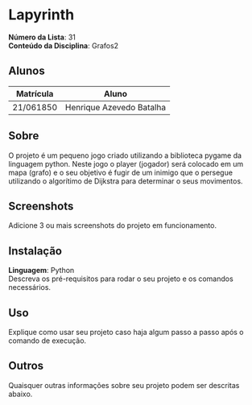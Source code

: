 # Lapyrinth

**Número da Lista**: 31<br>
**Conteúdo da Disciplina**: Grafos2<br>

## Alunos
|Matrícula | Aluno |
| -- | -- |
| 21/061850  |  Henrique Azevedo Batalha |

## Sobre 
O projeto é um pequeno jogo criado utilizando a biblioteca pygame da linguagem python. Neste jogo o player (jogador) será colocado em um mapa (grafo) e o seu objetivo é fugir de um inimigo que o persegue utilizando o algorítimo de Dijkstra para determinar o seus movimentos.

## Screenshots
Adicione 3 ou mais screenshots do projeto em funcionamento.

## Instalação 
**Linguagem**: Python<br>
Descreva os pré-requisitos para rodar o seu projeto e os comandos necessários.

## Uso 
Explique como usar seu projeto caso haja algum passo a passo após o comando de execução.

## Outros 
Quaisquer outras informações sobre seu projeto podem ser descritas abaixo.




